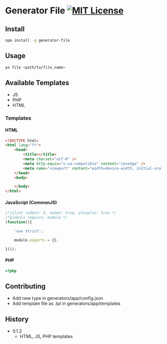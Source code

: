 # Generator File [![MIT License][license-img]][license-url]

## Install

```bash
npm install -g generator-file
```

## Usage

```bash
yo file <path/to/file_name>
```

## Available Templates

- JS
- PHP
- HTML

### Templates

#### HTML

```html
<!DOCTYPE html>
<html lang="fr">
    <head>
        <title></title>
        <meta charset="utf-8" />
        <meta http-equiv="x-ua-compatible" content="ie=edge" />
        <meta name="viewport" content="width=device-width, initial-scale=1, minimum-scale=1, maximum-scale=1" />
    </head>
    <body>

    </body>
</html>
```

#### JavaScript (CommonJS)

```javascript
/*jslint indent: 4, nomen: true, plusplus: true */
/*globals require, module */
(function(){

    'use strict';

    module.exports = {};

}());
```

#### PHP

```php
<?php
```

## Contributing

- Add new type in generators/app/config.json
- Add template file as <type>.tpl in generators/app/templates


## History

- 0.1.2
    - HTML, JS, PHP templates

[license-img]: http://img.shields.io/badge/license-MIT-blue.svg?style=flat-square
[license-url]: LICENSE-MIT

